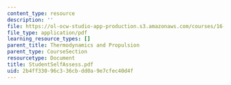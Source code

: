 ```yaml
---
content_type: resource
description: ''
file: https://ol-ocw-studio-app-production.s3.amazonaws.com/courses/16-01-unified-engineering-i-ii-iii-iv-fall-2005-spring-2006/2b4ff33096c336cbdd0a9e7cfec40d4f_StudentSelfAssess.pdf
file_type: application/pdf
learning_resource_types: []
parent_title: Thermodynamics and Propulsion
parent_type: CourseSection
resourcetype: Document
title: StudentSelfAssess.pdf
uid: 2b4ff330-96c3-36cb-dd0a-9e7cfec40d4f
---
```

